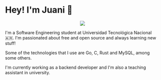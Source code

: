 # Hey! I'm Juani 👋

<p align="center">
  <img src="https://github.com/jschuhmann47/jschuhmann47/assets/76596375/3a40e5fd-e6ac-4d66-a60d-f0e6fe850aef"/>
</p>

I'm a Software Engineering student at Universidad Tecnológica Nacional 🇦🇷. I'm passionated about free and open source and always learning new stuff! 

Some of the technologies that I use are Go, C, Rust and MySQL, among some others.

I'm currently working as a backend developer and I'm also a teaching assistant in university.



